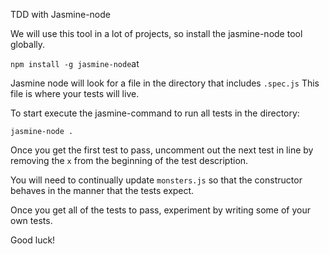TDD with Jasmine-node

We will use this tool in a lot of projects, so install the jasmine-node tool globally.

`npm install -g jasmine-node`at

Jasmine node will look for a file in the directory that includes `.spec.js`
This file is where your tests will live.

To start execute the jasmine-command to run all tests in the directory:

`jasmine-node .`

Once you get the first test to pass, uncomment out the next test in line by removing the `x` from the beginning of the test description.

You will need to continually update `monsters.js` so that the constructor behaves in the manner that the tests expect.

Once you get all of the tests to pass, experiment by writing some of your own tests.

Good luck!
